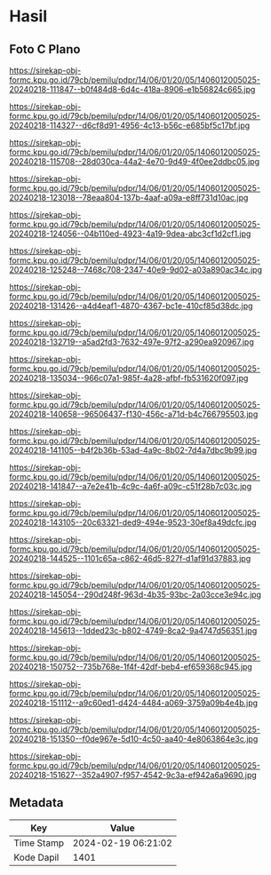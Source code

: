 # Hasil

## Foto C Plano

https://sirekap-obj-formc.kpu.go.id/79cb/pemilu/pdpr/14/06/01/20/05/1406012005025-20240218-111847--b0f484d8-6d4c-418a-8906-e1b56824c665.jpg

https://sirekap-obj-formc.kpu.go.id/79cb/pemilu/pdpr/14/06/01/20/05/1406012005025-20240218-114327--d6cf8d91-4956-4c13-b56c-e685bf5c17bf.jpg

https://sirekap-obj-formc.kpu.go.id/79cb/pemilu/pdpr/14/06/01/20/05/1406012005025-20240218-115708--28d030ca-44a2-4e70-9d49-4f0ee2ddbc05.jpg

https://sirekap-obj-formc.kpu.go.id/79cb/pemilu/pdpr/14/06/01/20/05/1406012005025-20240218-123018--78eaa804-137b-4aaf-a09a-e8ff731d10ac.jpg

https://sirekap-obj-formc.kpu.go.id/79cb/pemilu/pdpr/14/06/01/20/05/1406012005025-20240218-124056--04b110ed-4923-4a19-9dea-abc3cf1d2cf1.jpg

https://sirekap-obj-formc.kpu.go.id/79cb/pemilu/pdpr/14/06/01/20/05/1406012005025-20240218-125248--7468c708-2347-40e9-9d02-a03a890ac34c.jpg

https://sirekap-obj-formc.kpu.go.id/79cb/pemilu/pdpr/14/06/01/20/05/1406012005025-20240218-131426--a4d4eaf1-4870-4367-bc1e-410cf85d38dc.jpg

https://sirekap-obj-formc.kpu.go.id/79cb/pemilu/pdpr/14/06/01/20/05/1406012005025-20240218-132719--a5ad2fd3-7632-497e-97f2-a290ea920967.jpg

https://sirekap-obj-formc.kpu.go.id/79cb/pemilu/pdpr/14/06/01/20/05/1406012005025-20240218-135034--966c07a1-985f-4a28-afbf-fb531620f097.jpg

https://sirekap-obj-formc.kpu.go.id/79cb/pemilu/pdpr/14/06/01/20/05/1406012005025-20240218-140658--96506437-f130-456c-a71d-b4c766795503.jpg

https://sirekap-obj-formc.kpu.go.id/79cb/pemilu/pdpr/14/06/01/20/05/1406012005025-20240218-141105--b4f2b36b-53ad-4a9c-8b02-7d4a7dbc9b99.jpg

https://sirekap-obj-formc.kpu.go.id/79cb/pemilu/pdpr/14/06/01/20/05/1406012005025-20240218-141847--a7e2e41b-4c9c-4a6f-a09c-c51f28b7c03c.jpg

https://sirekap-obj-formc.kpu.go.id/79cb/pemilu/pdpr/14/06/01/20/05/1406012005025-20240218-143105--20c63321-ded9-494e-9523-30ef8a49dcfc.jpg

https://sirekap-obj-formc.kpu.go.id/79cb/pemilu/pdpr/14/06/01/20/05/1406012005025-20240218-144525--1101c65a-c862-46d5-827f-d1af91d37883.jpg

https://sirekap-obj-formc.kpu.go.id/79cb/pemilu/pdpr/14/06/01/20/05/1406012005025-20240218-145054--290d248f-963d-4b35-93bc-2a03cce3e94c.jpg

https://sirekap-obj-formc.kpu.go.id/79cb/pemilu/pdpr/14/06/01/20/05/1406012005025-20240218-145613--1dded23c-b802-4749-8ca2-9a4747d56351.jpg

https://sirekap-obj-formc.kpu.go.id/79cb/pemilu/pdpr/14/06/01/20/05/1406012005025-20240218-150752--735b768e-1f4f-42df-beb4-ef659368c945.jpg

https://sirekap-obj-formc.kpu.go.id/79cb/pemilu/pdpr/14/06/01/20/05/1406012005025-20240218-151112--a9c60ed1-d424-4484-a069-3759a09b4e4b.jpg

https://sirekap-obj-formc.kpu.go.id/79cb/pemilu/pdpr/14/06/01/20/05/1406012005025-20240218-151350--f0de967e-5d10-4c50-aa40-4e8063864e3c.jpg

https://sirekap-obj-formc.kpu.go.id/79cb/pemilu/pdpr/14/06/01/20/05/1406012005025-20240218-151627--352a4907-f957-4542-9c3a-ef942a6a9690.jpg


## Metadata

| Key        | Value               |
| ---------- | ------------------- |
| Time Stamp | 2024-02-19 06:21:02 |
| Kode Dapil | 1401                |



